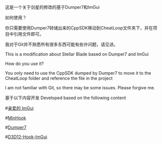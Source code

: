 这是一个关于剑星的修改的基于Dumper7和ImGui

如何使用？

你只需要使用Dumper7转储出来的CppSDK移动到CheatLoop文件夹下，并在项目中引用文件即可。

我对于Git并不熟悉所有很多东西可能有些许问题，请见谅。

This is a modification about Stellar Blade based on Dumper7 and ImGui

How do you use it? 

You only need to use the CppSDK dumped by Dumper7 to move it to the CheatLoop folder and reference the file in the project

I am not familiar with Git, so there may be some issues. Please forgive me.

基于以下内容开发
Developed based on the following content

#[亲爱的 ImGui](https://github.com/ocornut/imgui)

#[MinHook](https://github.com/TsudaKageyu/minhook)

#[Dumper7](https://github.com/Encryqed/Dumper-7)

#[D3D12-Hook-ImGui](https://github.com/DrNseven/D3D12-Hook-ImGui)

